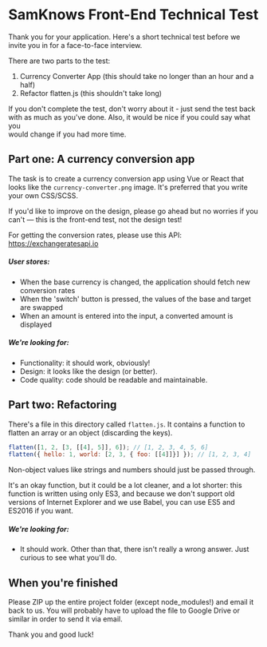 # SamKnows Front-End Technical Test

Thank you for your application. Here's a short technical test before we invite
you in for a face-to-face interview.

There are two parts to the test:

1. Currency Converter App (this should take no longer than an hour and a half)
2. Refactor flatten.js (this shouldn't take long)

If you don't complete the test, don't worry about it - just send the test back	
with as much as you've done. Also, it would be nice if you could say what you	
would change if you had more time.


## Part one: A currency conversion app

The task is to create a currency conversion app using Vue or React that looks
like the `currency-converter.png` image.
It's preferred that you write your own CSS/SCSS.

If you'd like to improve on the design, please go ahead but no
worries if you can't — this is the front-end test, not the design test!

For getting the conversion rates, please use this API: https://exchangeratesapi.io

##### User stores:
- When the base currency is changed, the application should fetch new conversion rates
- When the 'switch' button is pressed, the values of the base and target are swapped
- When an amount is entered into the input, a converted amount is displayed

##### We're looking for:
- Functionality: it should work, obviously!
- Design: it looks like the design (or better).
- Code quality: code should be readable and maintainable.


## Part two: Refactoring

There's a file in this directory called `flatten.js`. It contains a function to
flatten an array or an object (discarding the keys).

```js
flatten([1, 2, [3, [[4], 5]], 6]); // [1, 2, 3, 4, 5, 6]
flatten({ hello: 1, world: [2, 3, { foo: [[4]]}] }); // [1, 2, 3, 4]
```

Non-object values like strings and numbers should just be passed through.

It's an okay function, but it could be a lot cleaner, and a lot shorter: this
function is written using only ES3, and because we don't support old versions
of Internet Explorer and we use Babel, you can use ES5 and ES2016 if you want.

##### We're looking for:
- It should work. Other than that, there isn't really a wrong answer. Just curious
to see what you'll do.


## When you're finished

Please ZIP up the entire project folder (except node_modules!) and email it back to us.
You will probably have to upload the file to Google Drive or similar in order to send it via email.

Thank you and good luck!
